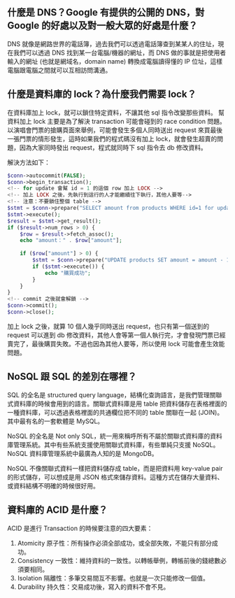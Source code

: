 ## 什麼是 DNS？Google 有提供的公開的 DNS，對 Google 的好處以及對一般大眾的好處是什麼？
DNS 就像是網路世界的電話簿，過去我們可以透過電話簿查到某某人的住址，現在我們可以透過 DNS 找到某一台電腦/機器的網址，而 DNS 做的事就是把使用者輸入的網址 (也就是網域名，domain name) 轉換成電腦讀得懂的 IP 位址，這樣電腦跟電腦之間就可以互相訪問溝通。

## 什麼是資料庫的 lock？為什麼我們需要 lock？
在資料庫加上 lock，就可以鎖住特定資料，不讓其他 sql 指令改變那些資料。
幫資料加上 lock 主要是為了解決 transaction 可能會碰到的 race condition 問題。
以演唱會門票的搶購頁面來舉例，可能會發生多個人同時送出 request 來買最後一張門票的情形發生，這時如果我們的程式碼沒有加上 lock，就會發生超賣的問題，因為大家同時發出 request，程式就同時下 sql 指令去 db 修改資料。

解決方法如下：
```php
$conn->autocommit(FALSE);
$conn->begin_transaction();
<!-- for update 會幫 id = 1 的這個 row 加上 LOCK -->
<!-- 加上 LOCK 之後，先執行到這行的人才能繼續往下執行，其他人要等-->
<!-- 注意：不要鎖住整個 table -->
$stmt = $conn->prepare("SELECT amount from products WHERE id=1 for update");
$stmt->execute();
$result = $stmt->get_result();
if ($result->num_rows > 0) {
    $row = $result->fetch_assoc();
    echo "amount：" . $row["amount"];
    
    if ($row["amount"] > 0) {
        $stmt = $conn->prepare("UPDATE products SET amount = amount - 1 WHERE id = 1");
        if ($stmt->execute()) {
            echo "購買成功";
        }
    }
}
<!-- commit 之後就會解鎖 -->
$conn->commit();
$conn->close();
```

加上 lock 之後，就算 10 個人幾乎同時送出 request，也只有第一個送到的 request 可以進到 db 修改資料，其他人會等第一個人執行完，才會發現門票已經賣完了，最後購買失敗。不過也因為其他人要等，所以使用 lock 可能會產生效能問題。

## NoSQL 跟 SQL 的差別在哪裡？
SQL 的全名是 structured query language，結構化查詢語言，是我們管理關聯式資料庫的時候會用到的語言。關聯式資料庫是用 table 把資料儲存在表格裡面的一種資料庫，可以透過表格裡面的共通欄位把不同的 table 關聯在一起 (JOIN)。其中最有名的一套軟體是 MySQL。

NoSQL 的全名是 Not only SQL，統一用來稱呼所有不屬於關聯式資料庫的資料庫管理系統。其中有些系統支援使用關聯式資料庫，有些單純只支援 NoSQL。NoSQL 資料庫管理系統中最廣為人知的是 MongoDB。

NoSQL 不像關聯式資料一樣把資料儲存成 table，而是把資料用 key-value pair 的形式儲存，可以想成是用 JSON 格式來儲存資料。這種方式在儲存大量資料、或資料結構不明確的時候很好用。


## 資料庫的 ACID 是什麼？
ACID 是進行 Transaction 的時候要注意的四大要素：
1. Atomicity 原子性：所有操作必須全部成功，或全部失敗，不能只有部分成功。
2. Consistency 一致性：維持資料的一致性。以轉帳舉例，轉帳前後的錢總數必須要相同。
3. Isolation 隔離性：多筆交易間互不影響。也就是一次只能修改一個值。
4. Durability 持久性：交易成功後，寫入的資料不會不見。
